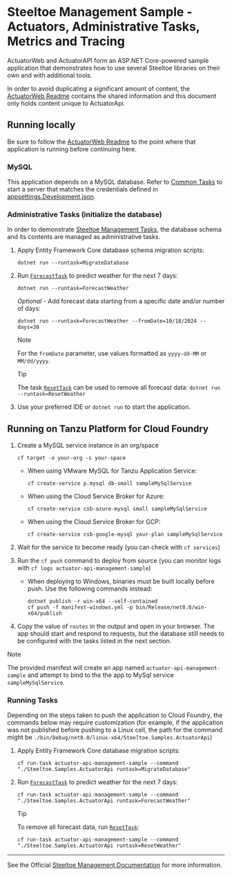 ﻿# Steeltoe Management Sample - Actuators, Administrative Tasks, Metrics and Tracing

ActuatorWeb and ActuatorAPI form an ASP.NET Core-powered sample application that demonstrates how to use several
Steeltoe libraries on their own and with additional tools.

In order to avoid duplicating a significant amount of content, the [ActuatorWeb Readme](../ActuatorWeb/README.md)
contains the shared information and this document only holds content unique to ActuatorApi.

## Running locally

Be sure to follow the [ActuatorWeb Readme](../ActuatorWeb/README.md) to the point where that application is running
before continuing here.

### MySQL

This application depends on a MySQL database. Refer to [Common Tasks](../../../CommonTasks.md#MySQL) to start a server
that matches the credentials defined in [appsettings.Development.json](./appsettings.Development.json).

### Administrative Tasks (initialize the database)

In order to demonstrate [Steeltoe Management Tasks](https://docs.steeltoe.io/api/v3/management/tasks.html), the database
schema and its contents are managed as administrative tasks.

1. Apply Entity Framework Core database schema migration scripts:

    ```shell
    dotnet run --runtask=MigrateDatabase
    ```

1. Run [`ForecastTask`](./AdminTasks/ForecastTask.cs) to predict weather for the next 7 days:

    ```shell
    dotnet run --runtask=ForecastWeather
    ```

    *Optional* - Add forecast data starting from a specific date and/or number of days:

    ```shell
    dotnet run --runtask=ForecastWeather --fromDate=10/18/2024 --days=30
    ```

    > [!NOTE]  
    > For the `fromDate` parameter, use values formatted as `yyyy-dd-MM` or `MM/dd/yyyy`.

    > [!TIP]
    > The task [`ResetTask`](./AdminTasks/ResetTask.cs) can be used to remove all forecast data:
    > `dotnet run --runtask=ResetWeather`

1. Use your preferred IDE or `dotnet run` to start the application.

## Running on Tanzu Platform for Cloud Foundry

1. Create a MySQL service instance in an org/space

   ```shell
   cf target -o your-org -s your-space
   ```

    * When using VMware MySQL for Tanzu Application Service:

      ```shell
      cf create-service p.mysql db-small sampleMySqlService
      ```

    * When using the Cloud Service Broker for Azure:

      ```shell
      cf create-service csb-azure-mysql small sampleMySqlService
      ```

    * When using the Cloud Service Broker for GCP:

      ```shell
      cf create-service csb-google-mysql your-plan sampleMySqlService
      ```

1. Wait for the service to become ready (you can check with `cf services`)
1. Run the `cf push` command to deploy from source (you can monitor logs with `cf logs actuator-api-management-sample`)
    * When deploying to Windows, binaries must be built locally before push. Use the following commands instead:

      ```shell
      dotnet publish -r win-x64 --self-contained
      cf push -f manifest-windows.yml -p bin/Release/net8.0/win-x64/publish
      ```

1. Copy the value of `routes` in the output and open in your browser. The app should start and respond to requests, but the database still needs to be configured with the tasks listed in the next section.

> [!NOTE]  
> The provided manifest will create an app named `actuator-api-management-sample` and attempt to bind to the the app to
> MySql service `sampleMySqlService`.

### Running Tasks

Depending on the steps taken to push the application to Cloud Foundry, the commands below may require customization (for example,
if the application was not published before pushing to a Linux cell, the path for the command might be `./bin/Debug/net8.0/linux-x64/Steeltoe.Samples.ActuatorApi`)

1. Apply Entity Framework Core database migration scripts:

    ```shell
    cf run-task actuator-api-management-sample --command "./Steeltoe.Samples.ActuatorApi runtask=MigrateDatabase" 
    ```

1. Run [`ForecastTask`](./AdminTasks/ForecastTask.cs) to predict weather for the next 7 days:

    ```shell
    cf run-task actuator-api-management-sample --command "./Steeltoe.Samples.ActuatorApi runtask=ForecastWeather" 
    ```

    > [!TIP]  
    > To remove all forecast data, run [`ResetTask`](./AdminTasks/ResetTask.cs):
    >
    > ```shell
    > cf run-task actuator-api-management-sample --command "./Steeltoe.Samples.ActuatorApi runtask=ResetWeather" 
    > ```

---

See the Official [Steeltoe Management Documentation](https://docs.steeltoe.io/api/v3/management/) for more information.
